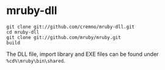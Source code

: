 # mruby-dll

```
git clone git://github.com/cremno/mruby-dll.git
cd mruby-dll
git clone git://github.com/mruby/mruby.git
build
```

The DLL file, import library and EXE files can be found under `%cd%\mruby\bin\shared`.
